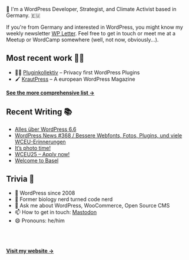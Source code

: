 👋 I'm a WordPress Developer, Strategist, and Climate Activist based in Germany. 🇪🇺

If you're from Germany and interested in WordPress, you might know my weekly newsletter [WP Letter](https://wpletter.de/). Feel free to get in touch or meet me at a Meetup or WordCamp somewhere (well, not now, obviously...).


## Most recent work 👷‍♂️

- 👨‍💻 [Pluginkollektiv](https://github.com/pluginkollektiv) – Privacy first WordPress Plugins
- 🖌️ [KrautPress](https://kraut.press) – A european WordPress Magazine

**[See the more comprehensive list &rarr;](https://simonkraft.com/what-i-do)**


## Recent Writing 📚

<!-- BLOG-POST-LIST:START -->
- [Alles über WordPress 6.6](https://www.wppodcast.de/podcast/alles-ueber-wordpress-6-6/)
- [WordPress News #368 / Bessere Webfonts, Fotos, Plugins, und viele WCEU-Erinnerungen](https://feed.kraut.press/link/14399/16723166/368)
- [It’s photo time!](https://feed.kraut.press/link/23937/16724620/its-photo-time)
- [WCEU25 – Apply now!](https://feed.kraut.press/link/23937/16721502/wceu25-apply-now)
- [Welcome to Basel](https://feed.kraut.press/link/23937/16720589/welcome-to-basel)
<!-- BLOG-POST-LIST:END -->


## Trivia 🤪

- 👴 WordPress since 2008
- 🌱 Former biology nerd turned code nerd
- 💬 Ask me about WordPress, WooCommerce, Open Source CMS
- 📫 How to get in touch: [Mastodon](https://dewp.space/@simon)
- 😄 Pronouns: he/him

<br/><br/><br/>
**[Visit my website &rarr;](https://simonkraft.com/hi)**